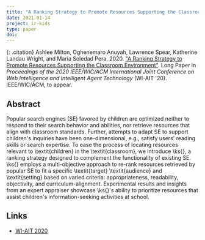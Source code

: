 ```yaml
---
title: "A Ranking Strategy to Promote Resources Supporting the Classroom Environment"
date: 2021-01-14
project: ir-kids
type: paper
doi: 
---
```

{: .citation}
Ashlee Milton, Oghenemaro Anuyah, Lawrence Spear, Katherine Landau Wright, and Maria Soledad Pera. 2020. ["A Ranking Strategy to Promote Resources Supporting the Classroom Environment"](#).
Long Paper in <cite>Proceedings of the 2020 IEEE/WIC/ACM International Joint Conference on Web Intelligence and Intelligent Agent Technology</cite> (WI-AIT '20). IEEE/WIC/ACM, to appear.

## Abstract

Popular search engines (SE) favored by children are optimized neither to respond to their search behavior and abilities, nor retrieve resources that align with classroom standards. Further, attempts to adapt SE to support children's inquiries have been one-dimensional, e.g., satisfy users' reading skills or search expertise. To ease the process of locating resources relevant to \textit{children} in the \textit{classroom}, we introduce \ks{}, a ranking strategy designed to complement the functionality of existing SE. \ks{} employs a multi-objective approach to re-rank resources retrieved by popular SE to fit a specific \textit{target} \textit{audience} and \textit{setting} based on varied criteria: appropriateness, readability, objectivity, and curriculum-alignment. Experimental results and insights from an expert appraiser showcase \ks{}'s ability to prioritize resources that assist children's information-seeking activities at school.

## Links
* [WI-AIT 2020](http://wi2020.vcrab.com.au/)
